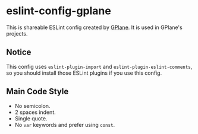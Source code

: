 # eslint-config-gplane

This is shareable ESLint config created by [GPlane](https://github.com/g-plane).
It is used in GPlane's projects.

## Notice

This config uses `eslint-plugin-import` and `eslint-plugin-eslint-comments`,
so you should install those ESLint plugins if you use this config.

## Main Code Style

- No semicolon.
- 2 spaces indent.
- Single quote.
- No `var` keywords and prefer using `const`.
